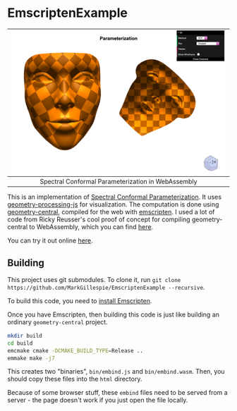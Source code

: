 # EmscriptenExample

|![Parameterized Face](misc/example.png "Parameterized Face")|
|:----:|
|Spectral Conformal Parameterization in WebAssembly|

This is an implementation of [Spectral Conformal Parameterization](http://geometry.caltech.edu/pubs/MTAD08.pdf). It uses [geometry-processing-js](https://github.com/GeometryCollective/geometry-processing-js) for visualization. The computation is done using [geometry-central](https://github.com/nmwsharp/geometry-central), compiled for the web with [emscripten](https://emscripten.org/). I used a lot of code from Ricky Reusser's cool proof of concept for compiling geometry-central to WebAssembly, which you can find [here](https://observablehq.com/d/d0df0c04ce5c94fc).

You can try it out online [here](https://markjgillespie.com/Demos/EmscriptenExample/html/).

## Building
This project uses git submodules. To clone it, run `git clone https://github.com/MarkGillespie/EmscriptenExample --recursive`.

To build this code, you need to [install Emscripten](https://emscripten.org/docs/getting_started/downloads.html).

Once you have Emscripten, then building this code is just like building an ordinary `geometry-central` project.
```bash
mkdir build
cd build
emcmake cmake -DCMAKE_BUILD_TYPE=Release ..
emmake make -j7
```
This creates two "binaries", `bin/embind.js` and `bin/embind.wasm`. Then, you should copy these files into the `html` directory.

Because of some browser stuff, these `embind` files need to be served from a server - the page doesn't work if you just open the file locally.
